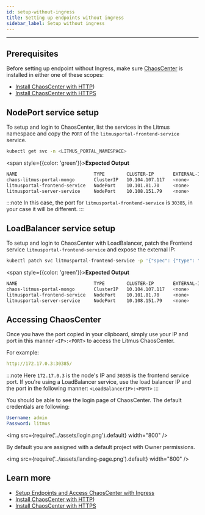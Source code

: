 ```yaml
---
id: setup-without-ingress
title: Setting up endpoints without ingress
sidebar_label: Setup without ingress
---
```


---

## Prerequisites

Before setting up endpoint without Ingress, make sure [ChaosCenter](../getting-started/resources.md#chaoscenter) is installed in either one of these scopes:

- [Install ChaosCenter with HTTP](../getting-started/installation.md))
- [Install ChaosCenter with HTTPS](chaoscenter-advanced-installation.md)

## NodePort service setup

To setup and login to ChaosCenter, list the services in the Litmus namespace and copy the `PORT` of the `litmusportal-frontend-service` service.

```bash
kubectl get svc -n <LITMUS_PORTAL_NAMESPACE>
```

<span style={{color: 'green'}}><b>Expected Output</b></span>

```bash
NAME                            TYPE        CLUSTER-IP       EXTERNAL-IP   PORT(S)                         AGE
chaos-litmus-portal-mongo       ClusterIP   10.104.107.117   <none>        27017/TCP                       2m
litmusportal-frontend-service   NodePort    10.101.81.70     <none>        9091:30385/TCP                  2m
litmusportal-server-service     NodePort    10.108.151.79    <none>        9002:32456/TCP,9003:31160/TCP   2m
```

:::note
In this case, the port for `litmusportal-frontend-service` is `30385`, in your case it will be different.
:::

## LoadBalancer service setup

To setup and login to ChaosCenter with LoadBalancer, patch the Frontend service `litmusportal-frontend-service` and expose the external IP:

```bash
kubectl patch svc litmusportal-frontend-service -p '{"spec": {"type": "LoadBalancer"}}' -n <LITMUS_PORTAL_NAMESPACE>
```

<span style={{color: 'green'}}><b>Expected Output</b></span>

```bash
NAME                            TYPE        CLUSTER-IP       EXTERNAL-IP   PORT(S)                         AGE
chaos-litmus-portal-mongo       ClusterIP   10.104.107.117   <none>        27017/TCP                       2m
litmusportal-frontend-service   NodePort    10.101.81.70     <none>        9091:30385/TCP                  2m
litmusportal-server-service     NodePort    10.108.151.79    <none>        9002:32456/TCP,9003:31160/TCP   2m
```

## Accessing ChaosCenter

Once you have the port copied in your clipboard, simply use your IP and port in this manner `<IP>:<PORT>` to access the Litmus ChaosCenter.

For example:

```yaml
http://172.17.0.3:30385/
```

:::note
Here `172.17.0.3` is the node's IP and `30385` is the frontend service port. If you're using a LoadBalancer service, use the load balancer IP and the port in the following manner: `<LoadBalancerIP>:<PORT>`
:::

You should be able to see the login page of ChaosCenter. The default credentials are following:

```yaml
Username: admin
Password: litmus
```

<img src={require('../assets/login.png').default} width="800" />

By default you are assigned with a default project with Owner permissions.

<img src={require('../assets/landing-page.png').default} width="800" />

## Learn more

- [Setup Endpoints and Access ChaosCenter with Ingress](setup-with-ingress.md)
- [Install ChaosCenter with HTTP](../getting-started/installation.md))
- [Install ChaosCenter with HTTPS](chaoscenter-advanced-installation.md)
